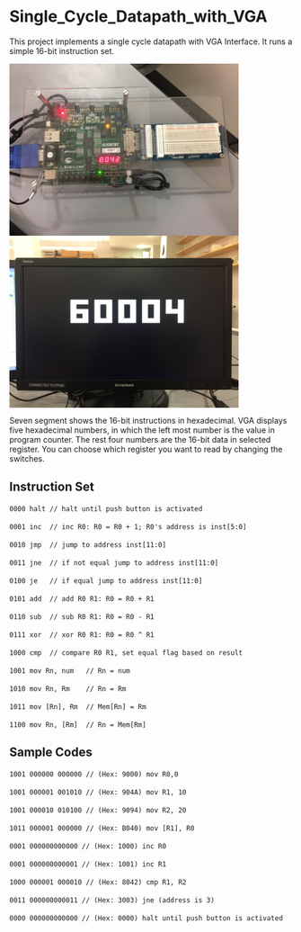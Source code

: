 # Single_Cycle_Datapath_with_VGA
This project implements a single cycle datapath with VGA Interface. It runs a simple 16-bit instruction set.

<img src="https://github.com/jhzhaofred/Single_Cycle_Datapath_with_VGA/blob/master/pics/SevenSegments.jpg" width = "408" height = "306" alt="Laptop" align=center /> <img src="https://github.com/jhzhaofred/Single_Cycle_Datapath_with_VGA/blob/master/pics/VGA.jpg" width = "408" height = "306" alt="Laptop" align=center />

Seven segment shows the 16-bit instructions in hexadecimal. VGA displays five hexadecimal numbers, in which the left most number is the value in program counter. The rest four numbers are the 16-bit data in selected register. You can choose which register you want to read by changing the switches.

## Instruction Set
    0000 halt // halt until push button is activated

    0001 inc  // inc R0: R0 = R0 + 1; R0's address is inst[5:0]

    0010 jmp  // jump to address inst[11:0]

    0011 jne  // if not equal jump to address inst[11:0]

    0100 je   // if equal jump to address inst[11:0]

    0101 add  // add R0 R1: R0 = R0 + R1

    0110 sub  // sub R0 R1: R0 = R0 - R1

    0111 xor  // xor R0 R1: R0 = R0 ^ R1

    1000 cmp  // compare R0 R1, set equal flag based on result

    1001 mov Rn, num   // Rn = num

    1010 mov Rn, Rm    // Rn = Rm

    1011 mov [Rn], Rm  // Mem[Rn] = Rm

    1100 mov Rn, [Rm]  // Rn = Mem[Rm]

## Sample Codes

    1001 000000 000000 // (Hex: 9000) mov R0,0

    1001 000001 001010 // (Hex: 904A) mov R1, 10

    1001 000010 010100 // (Hex: 9094) mov R2, 20

    1011 000001 000000 // (Hex: B040) mov [R1], R0

    0001 000000000000 // (Hex: 1000) inc R0

    0001 000000000001 // (Hex: 1001) inc R1

    1000 000001 000010 // (Hex: 8042) cmp R1, R2

    0011 000000000011 // (Hex: 3003) jne (address is 3)

    0000 000000000000 // (Hex: 0000) halt until push button is activated
